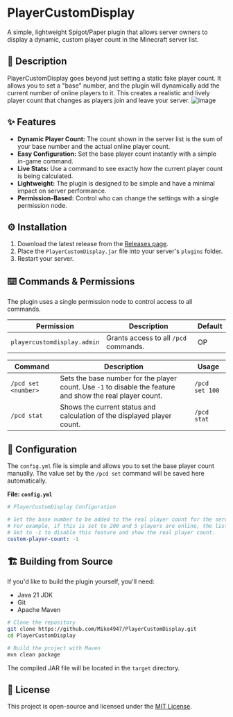 # PlayerCustomDisplay

A simple, lightweight Spigot/Paper plugin that allows server owners to display a dynamic, custom player count in the Minecraft server list.

## 📖 Description

PlayerCustomDisplay goes beyond just setting a static fake player count. It allows you to set a "base" number, and the plugin will dynamically add the current number of online players to it. This creates a realistic and lively player count that changes as players join and leave your server.
![image](https://github.com/user-attachments/assets/7e494577-4c02-4516-9d18-493b1570faa3)


## ✨ Features

  - **Dynamic Player Count:** The count shown in the server list is the sum of your base number and the actual online player count.
  - **Easy Configuration:** Set the base player count instantly with a simple in-game command.
  - **Live Stats:** Use a command to see exactly how the current player count is being calculated.
  - **Lightweight:** The plugin is designed to be simple and have a minimal impact on server performance.
  - **Permission-Based:** Control who can change the settings with a single permission node.

## ⚙️ Installation

1.  Download the latest release from the [Releases page](https://github.com/Mike4947/PlayerCustomDisplay/releases).
2.  Place the `PlayerCustomDisplay.jar` file into your server's `plugins` folder.
3.  Restart your server.

## ⌨️ Commands & Permissions

The plugin uses a single permission node to control access to all commands.

| Permission                  | Description                             | Default |
| --------------------------- | --------------------------------------- | ------- |
| `playercustomdisplay.admin` | Grants access to all `/pcd` commands. | OP      |

| Command                | Description                                                                                             | Usage                 |
| ---------------------- | ------------------------------------------------------------------------------------------------------- | --------------------- |
| `/pcd set <number>`    | Sets the base number for the player count. Use `-1` to disable the feature and show the real player count. | `/pcd set 100`        |
| `/pcd stat`            | Shows the current status and calculation of the displayed player count.                                 | `/pcd stat`           |

## 🔧 Configuration

The `config.yml` file is simple and allows you to set the base player count manually. The value set by the `/pcd set` command will be saved here automatically.

**File: `config.yml`**

```yaml
# PlayerCustomDisplay Configuration

# Set the base number to be added to the real player count for the server list.
# For example, if this is set to 200 and 5 players are online, the list will show 205.
# Set to -1 to disable this feature and show the real player count.
custom-player-count: -1
```

## 🏗️ Building from Source

If you'd like to build the plugin yourself, you'll need:

  - Java 21 JDK
  - Git
  - Apache Maven

<!-- end list -->

```bash
# Clone the repository
git clone https://github.com/Mike4947/PlayerCustomDisplay.git
cd PlayerCustomDisplay

# Build the project with Maven
mvn clean package
```

The compiled JAR file will be located in the `target` directory.

## 📄 License

This project is open-source and licensed under the [MIT License](https://opensource.org/licenses/MIT).
